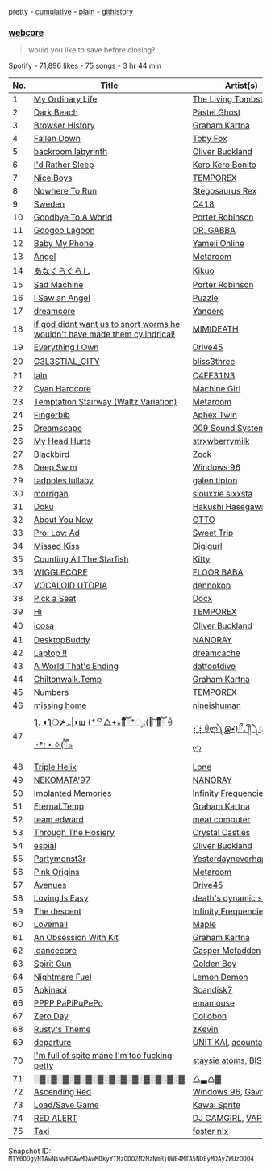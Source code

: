 pretty - [cumulative](/playlists/cumulative/37i9dQZF1DX9D5dmCM8Lo3.md) - [plain](/playlists/plain/37i9dQZF1DX9D5dmCM8Lo3) - [githistory](https://github.githistory.xyz/mackorone/spotify-playlist-archive/blob/main/playlists/plain/37i9dQZF1DX9D5dmCM8Lo3)

### [webcore](https://open.spotify.com/playlist/37i9dQZF1DX9D5dmCM8Lo3)

> would you like to save before closing?

[Spotify](https://open.spotify.com/user/spotify) - 71,896 likes - 75 songs - 3 hr 44 min

| No. | Title | Artist(s) | Album | Length |
|---|---|---|---|---|
| 1 | [My Ordinary Life](https://open.spotify.com/track/6tMdpUXfT70TD6Eh3XfB1p) | [The Living Tombstone](https://open.spotify.com/artist/0I6yADrmeyvw66g7yjkqIF) | [My Ordinary Life](https://open.spotify.com/album/4AmFZET7RGujQAhG80kjwu) | 3:50 |
| 2 | [Dark Beach](https://open.spotify.com/track/5QmdK8QFbY8TLVKPuJzexD) | [Pastel Ghost](https://open.spotify.com/artist/06O23tLg0or676h8EEzH7W) | [Abyss](https://open.spotify.com/album/0RItfbXPf5eDzwdsgK9rKV) | 3:42 |
| 3 | [Browser History](https://open.spotify.com/track/71K5XMKY9Q3GWTIVQWrPRj) | [Graham Kartna](https://open.spotify.com/artist/4sj7VQUlAl4Bkkxudd5h3E) | [An Obsession With Kit](https://open.spotify.com/album/5lrb7fAIftGbxGzBYADVf4) | 2:19 |
| 4 | [Fallen Down](https://open.spotify.com/track/1jDMi92a9zNQuPD3uPMkla) | [Toby Fox](https://open.spotify.com/artist/57DlMWmbVIf2ssJ8QBpBau) | [UNDERTALE Soundtrack](https://open.spotify.com/album/2M2Ae2SvZe3fmzUtlVOV5Z) | 0:57 |
| 5 | [backroom labyrinth](https://open.spotify.com/track/0HRk2U8OCDkS2asQEt22wf) | [Oliver Buckland](https://open.spotify.com/artist/3anMc1UITbY6dg3XIdip5b) | [backroom labyrinth](https://open.spotify.com/album/5gQk4x96WeNGcnwLMj8Wlk) | 2:48 |
| 6 | [I'd Rather Sleep](https://open.spotify.com/track/56JcHvg7W4cCs6fQEOz2gW) | [Kero Kero Bonito](https://open.spotify.com/artist/6OqhFYFJDnBBHas02HopPT) | [Intro Bonito](https://open.spotify.com/album/3s3PEd50fVx2qXMNgPy0uD) | 1:55 |
| 7 | [Nice Boys](https://open.spotify.com/track/6uuBSo3wXnosEWVXRzZDTf) | [TEMPOREX](https://open.spotify.com/artist/3BBCgZVbXFRzcnT1ewVfRt) | [Care](https://open.spotify.com/album/2oMgmFgwsFMrWJFL4WJ14G) | 3:00 |
| 8 | [Nowhere To Run](https://open.spotify.com/track/2PJhATOD9dWsevezmfjoMA) | [Stegosaurus Rex](https://open.spotify.com/artist/2D5kO95AWEXMHRvqvCKb7K) | [The Dino Soars](https://open.spotify.com/album/78X1D2vooZVMQdPY581dNg) | 5:00 |
| 9 | [Sweden](https://open.spotify.com/track/4NsPgRYUdHu2Q5JRNgXYU5) | [C418](https://open.spotify.com/artist/4uFZsG1vXrPcvnZ4iSQyrx) | [Minecraft \- Volume Alpha](https://open.spotify.com/album/3Gt7rOjcZQoHCfnKl5AkK7) | 3:35 |
| 10 | [Goodbye To A World](https://open.spotify.com/track/786ymAh5BmHoIpvjyrvjXk) | [Porter Robinson](https://open.spotify.com/artist/3dz0NnIZhtKKeXZxLOxCam) | [Worlds](https://open.spotify.com/album/7AJPV0L05IyIBid97AvwVD) | 5:28 |
| 11 | [Googoo Lagoon](https://open.spotify.com/track/2WDhakxpi1P3Kzp6JT30ll) | [DR\. GABBA](https://open.spotify.com/artist/0PBXAVipMP5B7A554hJX0R) | [Googoo Lagoon](https://open.spotify.com/album/26lzqyZj9NtAe1JG1lejca) | 3:44 |
| 12 | [Baby My Phone](https://open.spotify.com/track/2SjvBmZYIbQTJ7rrPgdmV8) | [Yameii Online](https://open.spotify.com/artist/141ww9EOPLPetF8mMt1gKF) | [Baby My Phone](https://open.spotify.com/album/3fLglAkAwRiXwFKjGRQxQq) | 3:35 |
| 13 | [Angel](https://open.spotify.com/track/7GdAzd0WQypZOd7pcwUhxf) | [Metaroom](https://open.spotify.com/artist/72igsHCazmE9rlVm0c4I9d) | [Angel](https://open.spotify.com/album/5dkVASayX6wbSxD3ZWWsuB) | 2:17 |
| 14 | [あなぐらぐらし](https://open.spotify.com/track/3FvzeaesPY35bhhj55u4zJ) | [Kikuo](https://open.spotify.com/artist/5FhcqamaRFfpZb4VHV47fu) | [きくおミク6](https://open.spotify.com/album/3DcOkGnGL9cZgq9G1R75HE) | 6:05 |
| 15 | [Sad Machine](https://open.spotify.com/track/1JY6B9ILvmRla2IKKRZvnH) | [Porter Robinson](https://open.spotify.com/artist/3dz0NnIZhtKKeXZxLOxCam) | [Worlds](https://open.spotify.com/album/7AJPV0L05IyIBid97AvwVD) | 5:50 |
| 16 | [I Saw an Angel](https://open.spotify.com/track/4PqdOR9uAfyNp67P9k3bH2) | [Puzzle](https://open.spotify.com/artist/3JDZy6EWo6V8yABANunf6V) | [Soaring](https://open.spotify.com/album/3piPM3MXYU1wmB9yz7UHcQ) | 2:43 |
| 17 | [dreamcore](https://open.spotify.com/track/6dGzyNtHjwhhHgLlRn4igt) | [Yandere](https://open.spotify.com/artist/6Lr7JHaaQ4wLOWtNmOIOcr) | [dreamcore](https://open.spotify.com/album/6MVQrtpuPCEVRTVZ2KMRSE) | 1:40 |
| 18 | [if god didnt want us to snort worms he wouldn't have made them cylindrical!](https://open.spotify.com/track/7wtU7N6R49UAbzQcLjRy5q) | [MIMIDEATH](https://open.spotify.com/artist/55VDe291360aWSrwt1U96m) | [effective\. Power](https://open.spotify.com/album/4yyeXDBiKoy8nsBnFBtyIP) | 0:58 |
| 19 | [Everything I Own](https://open.spotify.com/track/53FufLl4OfGMzdJv73Hpgg) | [Drive45](https://open.spotify.com/artist/1aP8KYuP9P8hmIRJqi5NfB) | [Everything I Own](https://open.spotify.com/album/4Fh7c02zxgLTSw7FKidgeA) | 3:21 |
| 20 | [C3L3STIAL\_CITY](https://open.spotify.com/track/7qfIfb1Wh9K1gVsVzz99jx) | [bliss3three](https://open.spotify.com/artist/5tP9MksSHHb59vV4N6HMHI) | [C3L3STIAL天の](https://open.spotify.com/album/6yiGXFTyMYPu8EabAjSaud) | 1:08 |
| 21 | [lain](https://open.spotify.com/track/0miB2Y7zYt8DMx8biwooN2) | [C4FF31N3](https://open.spotify.com/artist/2nfx8RFGKqdv3gFCYrODVy) | [lain](https://open.spotify.com/album/46hmpGRHhtVWAlc5HmvfCC) | 3:46 |
| 22 | [Cyan Hardcore](https://open.spotify.com/track/5DbCXRs5PXXDgFrsdzjGDg) | [Machine Girl](https://open.spotify.com/artist/17Vw9uuOYB7XYjPt0LNFN0) | [RePorpoised Phantasies](https://open.spotify.com/album/40IjED8bEPBiyVMr936p6o) | 5:05 |
| 23 | [Temptation Stairway \(Waltz Variation\)](https://open.spotify.com/track/0mlA1Y5ei8TNk4Fd1h4CJR) | [Metaroom](https://open.spotify.com/artist/72igsHCazmE9rlVm0c4I9d) | [Temptation Stairway \(Waltz Variation\)](https://open.spotify.com/album/3jEWqAIIlHymIW7oVbRCME) | 1:46 |
| 24 | [Fingerbib](https://open.spotify.com/track/3kbaZC3FZTecvlSR67Sr19) | [Aphex Twin](https://open.spotify.com/artist/6kBDZFXuLrZgHnvmPu9NsG) | [Richard D\. James Album](https://open.spotify.com/album/43s2fKRQsOSB6rSrxtAXKK) | 3:48 |
| 25 | [Dreamscape](https://open.spotify.com/track/5fp6m6Zo4LetiWaMMrPjy5) | [009 Sound System](https://open.spotify.com/artist/0BjppA384A5QT9kRKCJOyb) | [009 Sound System](https://open.spotify.com/album/5W3etTwlyw2ykgwk5sW8K3) | 4:37 |
| 26 | [My Head Hurts](https://open.spotify.com/track/197NViGw2gfXEKMJEQFWPE) | [strxwberrymilk](https://open.spotify.com/artist/6ZwmyApIe9gFarOGcDhnd1) | [Music for Awkward Dates](https://open.spotify.com/album/11boHgROx5LlPmMs6MymUk) | 3:06 |
| 27 | [Blackbird](https://open.spotify.com/track/1wc2mgAKMZuicbXCPh163c) | [Zock](https://open.spotify.com/artist/6KSnLGkppa7QiXeGoD56YP) | [Blackbird](https://open.spotify.com/album/3R9nYmuuHJx26TjoPIsasc) | 1:36 |
| 28 | [Deep Swim](https://open.spotify.com/track/4dphZi2G4KizVeWWbPMzHZ) | [Windows 96](https://open.spotify.com/artist/65XcfOOaVxbZnNlz40DK7i) | [Enchanted Instrumentals and Whispers](https://open.spotify.com/album/4JLZmlctwzJ6wnrkc3pu7N) | 4:16 |
| 29 | [tadpoles lullaby](https://open.spotify.com/track/12BSoYtXIX1X31YGYacjTq) | [galen tipton](https://open.spotify.com/artist/4yk43MhqPWsrrzoRyoMZhv) | [carepackage](https://open.spotify.com/album/2qDMzs2S9D56WE9NDOkHSE) | 1:32 |
| 30 | [morrigan](https://open.spotify.com/track/2zWzQh571g7vTJh2ODmdh1) | [siouxxie sixxsta](https://open.spotify.com/artist/0OO76E5lRfeyBI3fkA73Dr) | [morrigan](https://open.spotify.com/album/2Xd2awJcKvh1HKpIKJqVm3) | 2:22 |
| 31 | [Doku](https://open.spotify.com/track/6bVOt7v3VjCCbmx17bgSEv) | [Hakushi Hasegawa](https://open.spotify.com/artist/5DZqDIAqRSN8mBM0DoQwoi) | [Somoku Hodo](https://open.spotify.com/album/3RRuuRZr2mQT0WoyNHNoBd) | 2:52 |
| 32 | [About You Now](https://open.spotify.com/track/6V9kVTlpA1yaqT89LlPwhO) | [OTTO](https://open.spotify.com/artist/4PxPpid4wSQJ630DTqZ046) | [About You Now](https://open.spotify.com/album/2QDcs5hH8Y0n73aKeqD8PW) | 3:38 |
| 33 | [Pro: Lov: Ad](https://open.spotify.com/track/7rR1msZYCT2MlrssnJMYgw) | [Sweet Trip](https://open.spotify.com/artist/5NtMqQLCzdVvL7F8vFp3zM) | [Velocity: Design: Comfort.](https://open.spotify.com/album/0eUUQ4rly8Q8PyJPWLgde2) | 5:46 |
| 34 | [Missed Kiss](https://open.spotify.com/track/6FkJImUqOt3DfH0MuCp4Gr) | [Digigurl](https://open.spotify.com/artist/0gVS8zVAMZ6KJd6LHUsv2Z) | [Missed Kiss](https://open.spotify.com/album/4iNQn6nR8GzzA32YFGJwx8) | 3:22 |
| 35 | [Counting All The Starfish](https://open.spotify.com/track/1jpeaMkkBI62OYH0z5nAhb) | [Kitty](https://open.spotify.com/artist/6YMeCrTjUKwsXh9yhQJjEV) | [Rose Gold \(Deluxe\)](https://open.spotify.com/album/06IUvNGmc633oFRZpdKXCr) | 3:00 |
| 36 | [WIGGLECORE](https://open.spotify.com/track/0OSkkfKiaPnmlL9ocLVgs9) | [FLOOR BABA](https://open.spotify.com/artist/3J4heSMiOqE9MpbyGTtNHA) | [DIRT BIRD](https://open.spotify.com/album/3S64ZdqDFMAq4KoltiR1Sc) | 1:50 |
| 37 | [VOCALOID UTOPIA](https://open.spotify.com/track/2zMfxTNwPbkI7IYmhBqWFa) | [dennokop](https://open.spotify.com/artist/3rOrXW6Tv20yUlonxXgSPP) | [VOCALOID DYSTOPIA](https://open.spotify.com/album/3NpInFPUzlghneOmTDSxsx) | 2:24 |
| 38 | [Pick a Seat](https://open.spotify.com/track/1jbGAVF3cTvh1nGZW1DHuF) | [Docx](https://open.spotify.com/artist/3HzHd9hqwIewAmpMOh4BOj) | [I8](https://open.spotify.com/album/6bsNlLoY9chgUrwyLMCgnC) | 4:12 |
| 39 | [Hi](https://open.spotify.com/track/7gkS9SJbH6oMNAhcqsAYXZ) | [TEMPOREX](https://open.spotify.com/artist/3BBCgZVbXFRzcnT1ewVfRt) | [Care](https://open.spotify.com/album/2oMgmFgwsFMrWJFL4WJ14G) | 1:07 |
| 40 | [icosa](https://open.spotify.com/track/0cnyHT7ImohCNA6WDGV013) | [Oliver Buckland](https://open.spotify.com/artist/3anMc1UITbY6dg3XIdip5b) | [THIRTY三十](https://open.spotify.com/album/03CdWrUe6zg8QM9yOosxq4) | 2:43 |
| 41 | [DesktopBuddy](https://open.spotify.com/track/5QmxtHllxowtR7XYQgrFri) | [NANORAY](https://open.spotify.com/artist/62JS3xgd6kKS7OjzHNSFv1) | [TILT](https://open.spotify.com/album/0NzidGgZeCQW934e8LOyYa) | 3:00 |
| 42 | [Laptop !!](https://open.spotify.com/track/0eCmMzl0p3QkP1KiwjXYyA) | [dreamcache](https://open.spotify.com/artist/0lg1OxkQBe6Jb8HmdtLZYN) | [Laptop !!](https://open.spotify.com/album/4sbn5EHU8f7dpAU7C2WkYx) | 1:51 |
| 43 | [A World That's Ending](https://open.spotify.com/track/4HIYZdQHMFfSxEKtukG5AY) | [datfootdive](https://open.spotify.com/artist/18vetuyfF5U3hdFX1TA0nI) | [Do you love me?](https://open.spotify.com/album/4Ub4G9wTMXothEPm3oAHsW) | 2:02 |
| 44 | [Chiltonwalk.Temp](https://open.spotify.com/track/3TT7noqVKf7mwYs9nuQ3Ei) | [Graham Kartna](https://open.spotify.com/artist/4sj7VQUlAl4Bkkxudd5h3E) | [.Temp](https://open.spotify.com/album/1xisAx14ZyCGa24ivnuvq3) | 1:56 |
| 45 | [Numbers](https://open.spotify.com/track/4GuZMzKXJSoWhwHUqRa0fm) | [TEMPOREX](https://open.spotify.com/artist/3BBCgZVbXFRzcnT1ewVfRt) | [Numbers](https://open.spotify.com/album/3D2CAIf1A9XlcLUigjsypL) | 2:07 |
| 46 | [missing home](https://open.spotify.com/track/1JfnrTZYpne8zr3C9alx5q) | [nineishuman](https://open.spotify.com/artist/4hjeFoILTSzoAt6p1VJJsm) | [missing home](https://open.spotify.com/album/6L2RIyM2TCXiBEGcRVhz8N) | 2:04 |
| 47 | [ƪ\. ◖ƪ❍⊁◞.\|◗щ \(\*ᄋ△+⁎❝᷀ົཽ\*ೃ:\(꒡͡ ❝᷀ົཽ ꉺ ̈.·\*:・✧⃛\(ཽ๑](https://open.spotify.com/track/5S0yiOErSgkU4yRsz6amKN) | [⣎⡇ꉺლ༽இ•̛\)ྀ◞ ༎ຶ ༽ৣৢ؞ৢ؞ؖ ꉺლ](https://open.spotify.com/artist/1TIbqr0x8HoKzKBNtNN8wf) | [\)✧⃛\*](https://open.spotify.com/album/2sH6A5CeThHXMZ8ZX6iROz) | 3:10 |
| 48 | [Triple Helix](https://open.spotify.com/track/2tqObZaOXyL8KKSME0nmxT) | [Lone](https://open.spotify.com/artist/5wZOrGWdg4hq7KIRMupJdI) | [Levitate](https://open.spotify.com/album/099BTOPRjbK5l6bCNfx4bM) | 3:35 |
| 49 | [NEKOMATA'97](https://open.spotify.com/track/0RoEXhqNvT3uxrM7opZp2I) | [NANORAY](https://open.spotify.com/artist/62JS3xgd6kKS7OjzHNSFv1) | [Zapper](https://open.spotify.com/album/2kowSCEZhZnup8Qd57WJQ7) | 4:01 |
| 50 | [Implanted Memories](https://open.spotify.com/track/7BPvdT4CMMC2Q4tw1Y4CQs) | [Infinity Frequencies](https://open.spotify.com/artist/6XcJCz7dqlBOyZ0b57SyQp) | [Computer Afterlife](https://open.spotify.com/album/2qBP6U0pDwugygIrzLhksq) | 1:26 |
| 51 | [Eternal.Temp](https://open.spotify.com/track/2OevwlY38EvcDDPsRWfHye) | [Graham Kartna](https://open.spotify.com/artist/4sj7VQUlAl4Bkkxudd5h3E) | [.Temp](https://open.spotify.com/album/1xisAx14ZyCGa24ivnuvq3) | 1:36 |
| 52 | [team edward](https://open.spotify.com/track/6tYAwvtbq99FKtK08sslC6) | [meat computer](https://open.spotify.com/artist/7JU13ATc2v3kzIuSqNNPWN) | [team edward](https://open.spotify.com/album/3aDilVU5hkFytlfeoiPQo5) | 1:27 |
| 53 | [Through The Hosiery](https://open.spotify.com/track/6pGxDQNsAzAXSTM36XEG4U) | [Crystal Castles](https://open.spotify.com/artist/7K3zpFXBvPcvzhj7zlGJdO) | [Crystal Castles](https://open.spotify.com/album/7HJSVyFzG1sM02weSAqhdH) | 3:06 |
| 54 | [espial](https://open.spotify.com/track/1c9gFTn6ymqs3kF2KUnvdV) | [Oliver Buckland](https://open.spotify.com/artist/3anMc1UITbY6dg3XIdip5b) | [espial](https://open.spotify.com/album/1xnJeMdd96RDhYRprSYrkx) | 4:11 |
| 55 | [Partymonst3r](https://open.spotify.com/track/40JKHWIqZ6Yhvi13Va054H) | [Yesterdayneverhappened](https://open.spotify.com/artist/3tGFcZOV2YCIlEV9hwKceh) | [twilight princess](https://open.spotify.com/album/5inmxPZxsMZIq9GJRJEQtg) | 2:41 |
| 56 | [Pink Origins](https://open.spotify.com/track/1q61syO9gqIiHhO2rsnLq7) | [Metaroom](https://open.spotify.com/artist/72igsHCazmE9rlVm0c4I9d) | [Pink Origins](https://open.spotify.com/album/5h2SFt5UpNmeAx8ZV0cX7H) | 2:17 |
| 57 | [Avenues](https://open.spotify.com/track/17gGNtZ7CkTCWZyeOXsDFx) | [Drive45](https://open.spotify.com/artist/1aP8KYuP9P8hmIRJqi5NfB) | [Avenues](https://open.spotify.com/album/7HHpP8tAM4kp4lGjO3TT71) | 2:55 |
| 58 | [Loving Is Easy](https://open.spotify.com/track/7KTbdZRAZ3q3wYGz5mD4tR) | [death's dynamic shroud](https://open.spotify.com/artist/1F31FB7Y6ic4844PbqMf7c) | [I'll Try Living Like This](https://open.spotify.com/album/1BVQ0iqg1mFg3Q48OLlwOT) | 5:43 |
| 59 | [The descent](https://open.spotify.com/track/1kFU28jcVv35zbTWkzFtjV) | [Infinity Frequencies](https://open.spotify.com/artist/6XcJCz7dqlBOyZ0b57SyQp) | [Between Two Worlds](https://open.spotify.com/album/03nyYzVw4m1cM2EG0vk6hP) | 1:29 |
| 60 | [Lovemall](https://open.spotify.com/track/4nLeOsqSVIVyF96ir7oD1u) | [Maple](https://open.spotify.com/artist/7FqhC9JMS6bbcfMVKKPHBc) | [Divinity](https://open.spotify.com/album/4K86mL8fddCmKNsMTX3Guo) | 2:12 |
| 61 | [An Obsession With Kit](https://open.spotify.com/track/0xTEyuQcdlcctj53Ca3Bkm) | [Graham Kartna](https://open.spotify.com/artist/4sj7VQUlAl4Bkkxudd5h3E) | [An Obsession With Kit](https://open.spotify.com/album/5lrb7fAIftGbxGzBYADVf4) | 3:07 |
| 62 | [.dancecore](https://open.spotify.com/track/3iELvZmsWYeA7caKjeWWOo) | [Casper Mcfadden](https://open.spotify.com/artist/5uh0sOdYjYSqXqSQqLA5cT) | [Audio Diary](https://open.spotify.com/album/6QIJzEby71ki5kbjfa2AhK) | 3:09 |
| 63 | [Spirit Gun](https://open.spotify.com/track/3SiHPV0ls0kkJM7L2KKSl8) | [Golden Boy](https://open.spotify.com/artist/1rBWZ8jlALSPgIVPWegPGq) | [Prince of the Cyber Rave](https://open.spotify.com/album/223R6xxwBU1NfAG0DU04ZV) | 3:10 |
| 64 | [Nightmare Fuel](https://open.spotify.com/track/1MzlJISHbDjR5Yp4PZHjBR) | [Lemon Demon](https://open.spotify.com/artist/4llAOeA6kEF4ytaB2fsmcW) | [View\-Monster](https://open.spotify.com/album/2iKe0QhSWxNuyiUlzmJpTs) | 1:48 |
| 65 | [Aokinaoi](https://open.spotify.com/track/6e5KhFVmU715GslNu11U6g) | [Scandisk7](https://open.spotify.com/artist/0ZBUxmJJpYRRsaPnsWZzHr) | [Aokinaoi](https://open.spotify.com/album/6gu1vqCxlCcXUFbDsRRjbY) | 4:52 |
| 66 | [PPPP PaPiPuPePo](https://open.spotify.com/track/3zyySoaik0chWbfEQAHyZD) | [emamouse](https://open.spotify.com/artist/4dJoDugNSycsvrfS5TAsx7) | [PPPP PaPiPuPePo](https://open.spotify.com/album/5GfPmmrh30B8UxVeauXCr6) | 3:28 |
| 67 | [Zero Day](https://open.spotify.com/track/084WJhjzcITo45JEgbA40S) | [Colloboh](https://open.spotify.com/artist/0o0jvQAplepjQaJYbXCEVl) | [Zero Day](https://open.spotify.com/album/11L9PcFGchTCKRIfjAl1X2) | 4:49 |
| 68 | [Rusty's Theme](https://open.spotify.com/track/0O0nfieweDPQqcSMC5cpYv) | [zKevin](https://open.spotify.com/artist/66AZQ2EAXznHftADdXDICb) | [Robot 64 \(Original Game Soundtrack\)](https://open.spotify.com/album/06whO3ukgXDbzLbeXTjJYE) | 2:18 |
| 69 | [departure](https://open.spotify.com/track/3uexwXJFkOVHkmulr3IiLc) | [UNIT KAI](https://open.spotify.com/artist/3xEXDFJiPyIS1oC1xYX06F), [acounta](https://open.spotify.com/artist/0sGvH1VL3n3Dn6rvDu2KhX) | [departure](https://open.spotify.com/album/2gosUSZpSN0zTv9WYF8HCj) | 2:31 |
| 70 | [I'm full of spite mane I'm too fucking petty](https://open.spotify.com/track/7u6hkmIzrxaffZULmJQmF2) | [staysie atoms](https://open.spotify.com/artist/6q6WHn4XUvFiS5sx3dFHHd), [BISKHIT](https://open.spotify.com/artist/2pDFiiTBeRA0unegywq4HX) | [TOXIC SHAWTY ANTHEM](https://open.spotify.com/album/41VxLMH698S4R6pCMTG9Xx) | 3:27 |
| 71 | [░▓░▓░▓░▓░▓░▓░▓░▓░▓░▓░▓░▓░▓](https://open.spotify.com/track/2KjezXmSbeXFNBkulpTPTa) | [△▃△▓](https://open.spotify.com/artist/1RtQ5z4H1VISmdg0odatF8) | [░▓░▓░▓░▓░▓░▓░▓░▓░▓░▓░▓░▓░▓](https://open.spotify.com/album/7BRNzMepDKUV2Crung0tYp) | 3:05 |
| 72 | [Ascending Red](https://open.spotify.com/track/2VEs61ZoJ6xfkk7LUHQ2XY) | [Windows 96](https://open.spotify.com/artist/65XcfOOaVxbZnNlz40DK7i), [Gavriel](https://open.spotify.com/artist/53wGx0J5eu3GdlChMeO8RJ) | [Empty Hiding World](https://open.spotify.com/album/7B9eJo7vRYl1ztGxTOeK4R) | 3:05 |
| 73 | [Load/Save Game](https://open.spotify.com/track/3wGXBAh3LV2qw334Zvxxra) | [Kawai Sprite](https://open.spotify.com/artist/19nnKeOt6Vo1g0ijPcFxdu) | [Rainbow](https://open.spotify.com/album/5rlKNDzXWQwJumhrjnGLNR) | 2:20 |
| 74 | [RED ALERT](https://open.spotify.com/track/5qZYiUWxG55qm89Vd4VwCO) | [DJ CAMGIRL](https://open.spotify.com/artist/5swTIBAtYWBafM7YZZriMc), [VAPERROR](https://open.spotify.com/artist/0AEVuiJFczDd4dkmZh2Kha) | [CANNON](https://open.spotify.com/album/4Kj5EumxhbumHhNjwt6bIQ) | 1:56 |
| 75 | [Taxi](https://open.spotify.com/track/2IvnzqJv070rZ2I6u5ocuR) | [foster n!x](https://open.spotify.com/artist/5enSh2TLNYisRbvFyT5EKl) | [Drop Five](https://open.spotify.com/album/5KexTk8l0hilMkJrVKtp7L) | 1:38 |

Snapshot ID: `MTY0ODgyNTAwNiwwMDAwMDAwMDkyYTMzODQ2M2MzNmRjOWE4MTA5NDEyMDAyZWUzODQ4`
